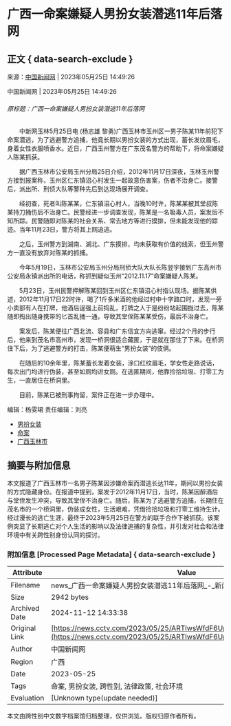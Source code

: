 # 广西一命案嫌疑人男扮女装潜逃11年后落网

## 正文 { data-search-exclude }


来源：[中国新闻网](https://www.chinanews.com.cn/sh/2023/05-25/10013715.shtml) | 2023年05月25日 14:49:26

中国新闻网 | 2023年05月25日 14:49:26

###### 原标题：广西一命案嫌疑人男扮女装潜逃11年后落网

　　中新网玉林5月25日电 (杨志雄 黎勇)广西玉林市玉州区一男子陈某11年前犯下命案潜逃，为了逃避警方追捕，他竟长期以男扮女装的方式出现，蓄长发纹眉毛，身着女性衣服喷香水。近日，广西玉州警方在广东茂名警方的帮助下，将命案嫌疑人陈某抓获。

　　据广西玉林市公安局玉州分局25日介绍，2012年11月17日深夜，玉林玉州警方接到报案称，玉州区仁东镇沼心村发生一起故意伤害案，伤者不治身亡。接警后，派出所、刑侦大队等警种先后到达现场展开调查。

　　经初查，死者叫陈某某，仁东镇沼心村人，当晚10时许，陈某某被其堂叔陈某持刀捅伤后不治身亡。民警经进一步调查发现，陈某是一名吸毒人员，案发后不知所踪。民警随即对陈某的社会关系、常去地方等进行摸排，但未能发现他的踪迹。当年11月23日，警方将其上网追逃。

　　之后，玉州警方到湖南、湖北、广东摸排，均未获取有价值的线索，但玉州警方一直没有放弃对陈某的抓捕。

　　今年5月19日，玉林市公安局玉州分局刑侦大队大队长陈翌宇接到广东高州市公安局永镇派出所的电话，称抓到疑似玉州“2012.11.17”命案嫌疑人陈某。

　　5月23日，玉州民警押解陈某回到玉州区仁东镇沼心村指认现场。据陈某供述，2012年11月17日22时许，喝了1斤多米酒的他经过村中十字路口时，发现一旁小卖部有人在打牌，他酒后逞强上前捣乱，打牌之人于是纷纷站起围拢过去，陈某随即掏出随身携带的匕首乱捅一通，导致其堂侄陈某某受伤，最后不治身亡。

　　案发后，陈某便往广西北流、容县和广东信宜方向逃窜。经过2个月的步行后，他来到茂名市高州市，发现一桥洞很适合藏匿，于是就在那住了下来。在桥洞住下后，为了逃避警方的打击，陈某便萌生“男扮女装”的伎俩。

　　在随后的10余年里，陈某蓄长发着女装，涂口红纹眉毛，学女性走路说话，每次出门均进行伪装，甚至如厕均进女厕。在逃匿期间，他靠捡拾垃圾、打零工为生，一直居住在桥洞里。

　　目前，陈某已被刑事拘留，案件正在进一步办理中。

编辑：杨雯珺 责任编辑：刘亮

-   [男扮女装](https://search.cctv.com/search.php?qtext=男扮女装)
-   [命案](https://search.cctv.com/search.php?qtext=命案)
-   [广西玉林市](https://search.cctv.com/search.php?qtext=广西玉林市)

## 摘要与附加信息

<!-- tcd_abstract -->
本文报道了广西玉林市一名男子陈某因涉嫌命案而潜逃长达11年，期间以男扮女装的方式隐藏身份。在报道中提到，案发于2012年11月17日，当时，陈某因醉酒后与堂侄发生冲突，导致其堂侄不治身亡。随后，陈某为了逃避警方追捕，长期住在茂名市的一个桥洞里，伪装成女性，生活艰难，凭借捡拾垃圾和打零工维持生计。经过漫长的逃亡生涯，最终于2023年5月25日在警方的联手合作下被抓获。该案例突显了长期逃亡对个人生活的影响以及法律追捕的复杂性，并引发对社会和法律环境中有关跨性别身份认同的探讨。
<!-- tcd_abstract_end -->

### 附加信息 [Processed Page Metadata] { data-search-exclude }

| Attribute       | Value                                  |
|-----------------|----------------------------------------|
| Filename        | news_广西一命案嫌疑人男扮女装潜逃11年后落网_-_新闻频道.md                             |
| Size            | 2942 bytes                           |
| Archived Date   | 2024-11-12 14:33:38                             |
| Original Link   | [https://news.cctv.com/2023/05/25/ARTIwsWfdF6UpTQfZpQIMBc7230525.shtml](https://news.cctv.com/2023/05/25/ARTIwsWfdF6UpTQfZpQIMBc7230525.shtml)                       |
| Author          | 中国新闻网                               |
| Region          | 广西                               |
| Date            | 2023-05-25                                 |
| Tags            | 命案, 男扮女装, 跨性别, 法律政策, 社会环境                                 |
| Evaluation            | [Unknown type(update needed)]                                 |
<!-- tcd_table_end -->

本文由跨性别中文数字档案馆归档整理，仅供浏览。版权归原作者所有。
